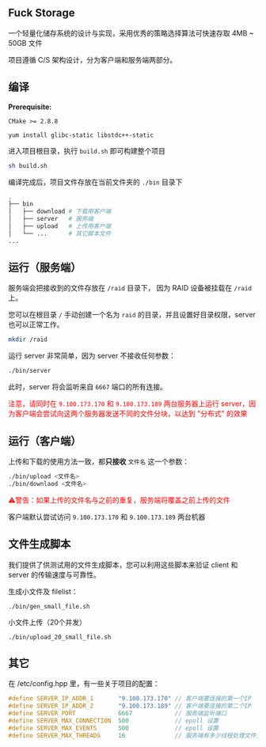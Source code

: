 ## Fuck Storage

一个轻量化储存系统的设计与实现，采用优秀的策略选择算法可快速存取 4MB ~ 50GB 文件

项目遵循 C/S 架构设计，分为客户端和服务端两部分。



## 编译

**Prerequisite:**

`CMake >= 2.8.8` 

`yum install glibc-static libstdc++-static`


进入项目根目录，执行 `build.sh` 即可构建整个项目 

```bash
sh build.sh
```



编译完成后，项目文件存放在当前文件夹的 `./bin` 目录下

```bash
.
├── bin
│   ├── download # 下载用客户端
│   ├── server   # 服务端
│   ├── upload   # 上传用客户端
│   └── ...      # 其它脚本文件
...
```



## 运行（服务端）

服务端会把接收到的文件存放在 `/raid` 目录下， 因为 RAID 设备被挂载在 `/raid` 上。

您可以在根目录 `/` 手动创建一个名为 `raid` 的目录，并且设置好目录权限，server 也可以正常工作。

```bash
mkdir /raid
```

运行 server 非常简单，因为 server 不接收任何参数：

```bash
./bin/server
```

此时，server 将会监听来自 `6667` 端口的所有连接。

<font color="red">注意，请同时在 `9.100.173.170` 和 `9.100.173.189` 两台服务器上运行 server，因为客户端会尝试向这两个服务器发送不同的文件分块，以达到 "分布式" 的效果</font>





## 运行（客户端）

上传和下载的使用方法一致，都**只接收** `文件名` 这一个参数：

```bash
./bin/upload <文件名>
./bin/downlaod <文件名>
```

<font color="red">⚠️警告：如果上传的文件名与之前的重复，服务端将覆盖之前上传的文件</font>

客户端默认尝试访问 `9.100.173.170` 和 `9.100.173.189` 两台机器





## 文件生成脚本

我们提供了供测试用的文件生成脚本，您可以利用这些脚本来验证 client 和 server 的传输速度与可靠性。



生成小文件及 filelist：

```
./bin/gen_small_file.sh
```



小文件上传（20个并发）

```
./bin/upload_20_small_file.sh
```



## 其它

在 /etc/config.hpp 里，有一些关于项目的配置：

```c++
#define SERVER_IP_ADDR_1       "9.100.173.170" // 客户端要连接的第一个IP
#define SERVER_IP_ADDR_2       "9.100.173.189" // 客户端要连接的第二个IP
#define SERVER_PORT            6667            // 服务端监听端口
#define SERVER_MAX_CONNECTION  500             // epoll 设置
#define SERVER_MAX_EVENTS      500             // epoll 设置
#define SERVER_MAX_THREADS     16              // 服务端有多少线程处理文件分块（一个分块一个线程）
```